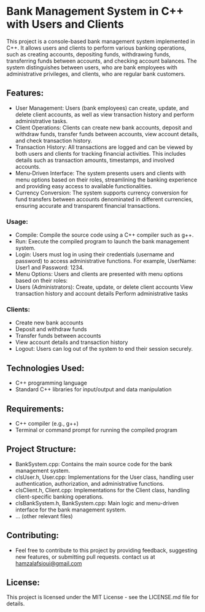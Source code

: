 # Bank Management System in C++ with Users and Clients
This project is a console-based bank management system implemented in C++. It allows users and clients to perform various banking operations, such as creating accounts, depositing funds, withdrawing funds, transferring funds between accounts, and checking account balances. The system distinguishes between users, who are bank employees with administrative privileges, and clients, who are regular bank customers.

## Features:
* User Management: Users (bank employees) can create, update, and delete client accounts, as well as view transaction history and perform administrative tasks.
* Client Operations: Clients can create new bank accounts, deposit and withdraw funds, transfer funds between accounts, view account details, and check transaction history.
* Transaction History: All transactions are logged and can be viewed by both users and clients for tracking financial activities. This includes details such as transaction amounts, timestamps, and involved accounts.
* Menu-Driven Interface: The system presents users and clients with menu options based on their roles, streamlining the banking experience and providing easy access to available functionalities.
* Currency Conversion: The system supports currency conversion for fund transfers between accounts denominated in different currencies, ensuring accurate and transparent financial transactions.
### Usage:
* Compile: Compile the source code using a C++ compiler such as g++.
* Run: Execute the compiled program to launch the bank management system.
* Login: Users must log in using their credentials (username and password) to access administrative functions. For example, UserName: User1 and Password: 1234.
* Menu Options: Users and clients are presented with menu options based on their roles:
* Users (Administrators):
Create, update, or delete client accounts
View transaction history and account details
Perform administrative tasks
### Clients:
* Create new bank accounts
* Deposit and withdraw funds
* Transfer funds between accounts
* View account details and transaction history
* Logout: Users can log out of the system to end their session securely.
## Technologies Used:
* C++ programming language
* Standard C++ libraries for input/output and data manipulation
## Requirements:
* C++ compiler (e.g., g++)
* Terminal or command prompt for running the compiled program
## Project Structure:
* BankSystem.cpp: Contains the main source code for the bank management system.
* clsUser.h, User.cpp: Implementations for the User class, handling user authentication, authorization, and administrative functions.
* clsClient.h, Client.cpp: Implementations for the Client class, handling client-specific banking operations.
* clsBankSystem.h, BankSystem.cpp: Main logic and menu-driven interface for the bank management system.
* ... (other relevant files)
## Contributing:
* Feel free to contribute to this project by providing feedback, suggesting new features, or submitting pull requests. contact us at hamzalafsioui@gmail.com
## License:
This project is licensed under the MIT License - see the LICENSE.md file for details.
